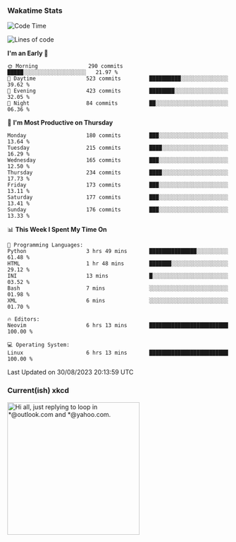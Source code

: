 ### Wakatime Stats
<!--START_SECTION:waka-->
![Code Time](http://img.shields.io/badge/Code%20Time-1%2C939%20hrs%2051%20mins-blue)

![Lines of code](https://img.shields.io/badge/From%20Hello%20World%20I%27ve%20Written-804.9%20thousand%20lines%20of%20code-blue)

**I'm an Early 🐤** 

```text
🌞 Morning                290 commits         █████░░░░░░░░░░░░░░░░░░░░   21.97 % 
🌆 Daytime                523 commits         ██████████░░░░░░░░░░░░░░░   39.62 % 
🌃 Evening                423 commits         ████████░░░░░░░░░░░░░░░░░   32.05 % 
🌙 Night                  84 commits          ██░░░░░░░░░░░░░░░░░░░░░░░   06.36 % 
```
📅 **I'm Most Productive on Thursday** 

```text
Monday                   180 commits         ███░░░░░░░░░░░░░░░░░░░░░░   13.64 % 
Tuesday                  215 commits         ████░░░░░░░░░░░░░░░░░░░░░   16.29 % 
Wednesday                165 commits         ███░░░░░░░░░░░░░░░░░░░░░░   12.50 % 
Thursday                 234 commits         ████░░░░░░░░░░░░░░░░░░░░░   17.73 % 
Friday                   173 commits         ███░░░░░░░░░░░░░░░░░░░░░░   13.11 % 
Saturday                 177 commits         ███░░░░░░░░░░░░░░░░░░░░░░   13.41 % 
Sunday                   176 commits         ███░░░░░░░░░░░░░░░░░░░░░░   13.33 % 
```


📊 **This Week I Spent My Time On** 

```text
💬 Programming Languages: 
Python                   3 hrs 49 mins       ███████████████░░░░░░░░░░   61.48 % 
HTML                     1 hr 48 mins        ███████░░░░░░░░░░░░░░░░░░   29.12 % 
INI                      13 mins             █░░░░░░░░░░░░░░░░░░░░░░░░   03.52 % 
Bash                     7 mins              ░░░░░░░░░░░░░░░░░░░░░░░░░   01.98 % 
XML                      6 mins              ░░░░░░░░░░░░░░░░░░░░░░░░░   01.70 % 

🔥 Editors: 
Neovim                   6 hrs 13 mins       █████████████████████████   100.00 % 

💻 Operating System: 
Linux                    6 hrs 13 mins       █████████████████████████   100.00 % 
```


 Last Updated on 30/08/2023 20:13:59 UTC
<!--END_SECTION:waka-->

### Current(ish) xkcd
<a id="xkcd-a" title="Hi all, just replying to loop in *@outlook.com and *@yahoo.com." href="https://www.xkcd.com" target="_blank">
        <img align="center" id="xkcd-img" src="https://imgs.xkcd.com/comics/gmail_com.png" alt="Hi all, just replying to loop in *@outlook.com and *@yahoo.com." height=300 />
</a>
